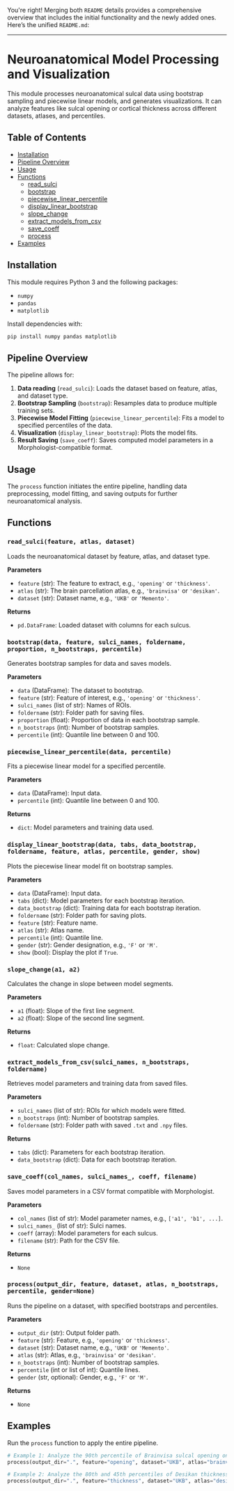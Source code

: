 You're right! Merging both `README` details provides a comprehensive overview that includes the initial functionality and the newly added ones. Here’s the unified `README.md`:

---

# Neuroanatomical Model Processing and Visualization

This module processes neuroanatomical sulcal data using bootstrap sampling and piecewise linear models, and generates visualizations. It can analyze features like sulcal opening or cortical thickness across different datasets, atlases, and percentiles.

## Table of Contents
- [Installation](#installation)
- [Pipeline Overview](#pipeline-overview)
- [Usage](#usage)
- [Functions](#functions)
  - [read_sulci](#read_sulci)
  - [bootstrap](#bootstrap)
  - [piecewise_linear_percentile](#piecewise_linear_percentile)
  - [display_linear_bootstrap](#display_linear_bootstrap)
  - [slope_change](#slope_change)
  - [extract_models_from_csv](#extract_models_from_csv)
  - [save_coeff](#save_coeff)
  - [process](#process)
- [Examples](#examples)

## Installation

This module requires Python 3 and the following packages:
- `numpy`
- `pandas`
- `matplotlib`

Install dependencies with:
```bash
pip install numpy pandas matplotlib
```

## Pipeline Overview
The pipeline allows for:
1. **Data reading** (`read_sulci`): Loads the dataset based on feature, atlas, and dataset type.
2. **Bootstrap Sampling** (`bootstrap`): Resamples data to produce multiple training sets.
3. **Piecewise Model Fitting** (`piecewise_linear_percentile`): Fits a model to specified percentiles of the data.
4. **Visualization** (`display_linear_bootstrap`): Plots the model fits.
5. **Result Saving** (`save_coeff`): Saves computed model parameters in a Morphologist-compatible format.

## Usage
The `process` function initiates the entire pipeline, handling data preprocessing, model fitting, and saving outputs for further neuroanatomical analysis.

## Functions

### `read_sulci(feature, atlas, dataset)`
Loads the neuroanatomical dataset by feature, atlas, and dataset type.

**Parameters**
- `feature` (str): The feature to extract, e.g., `'opening'` or `'thickness'`.
- `atlas` (str): The brain parcellation atlas, e.g., `'brainvisa'` or `'desikan'`.
- `dataset` (str): Dataset name, e.g., `'UKB'` or `'Memento'`.

**Returns**
- `pd.DataFrame`: Loaded dataset with columns for each sulcus.

### `bootstrap(data, feature, sulci_names, foldername, proportion, n_bootstraps, percentile)`
Generates bootstrap samples for data and saves models.

**Parameters**
- `data` (DataFrame): The dataset to bootstrap.
- `feature` (str): Feature of interest, e.g., `'opening'` or `'thickness'`.
- `sulci_names` (list of str): Names of ROIs.
- `foldername` (str): Folder path for saving files.
- `proportion` (float): Proportion of data in each bootstrap sample.
- `n_bootstraps` (int): Number of bootstrap samples.
- `percentile` (int): Quantile line between 0 and 100.

### `piecewise_linear_percentile(data, percentile)`
Fits a piecewise linear model for a specified percentile.

**Parameters**
- `data` (DataFrame): Input data.
- `percentile` (int): Quantile line between 0 and 100.

**Returns**
- `dict`: Model parameters and training data used.

### `display_linear_bootstrap(data, tabs, data_bootstrap, foldername, feature, atlas, percentile, gender, show)`
Plots the piecewise linear model fit on bootstrap samples.

**Parameters**
- `data` (DataFrame): Input data.
- `tabs` (dict): Model parameters for each bootstrap iteration.
- `data_bootstrap` (dict): Training data for each bootstrap iteration.
- `foldername` (str): Folder path for saving plots.
- `feature` (str): Feature name.
- `atlas` (str): Atlas name.
- `percentile` (int): Quantile line.
- `gender` (str): Gender designation, e.g., `'F'` or `'M'`.
- `show` (bool): Display the plot if `True`.

### `slope_change(a1, a2)`
Calculates the change in slope between model segments.

**Parameters**
- `a1` (float): Slope of the first line segment.
- `a2` (float): Slope of the second line segment.

**Returns**
- `float`: Calculated slope change.

### `extract_models_from_csv(sulci_names, n_bootstraps, foldername)`
Retrieves model parameters and training data from saved files.

**Parameters**
- `sulci_names` (list of str): ROIs for which models were fitted.
- `n_bootstraps` (int): Number of bootstrap samples.
- `foldername` (str): Folder path with saved `.txt` and `.npy` files.

**Returns**
- `tabs` (dict): Parameters for each bootstrap iteration.
- `data_bootstrap` (dict): Data for each bootstrap iteration.

### `save_coeff(col_names, sulci_names_, coeff, filename)`
Saves model parameters in a CSV format compatible with Morphologist.

**Parameters**
- `col_names` (list of str): Model parameter names, e.g., `['a1', 'b1', ...]`.
- `sulci_names_` (list of str): Sulci names.
- `coeff` (array): Model parameters for each sulcus.
- `filename` (str): Path for the CSV file.

**Returns**
- `None`

### `process(output_dir, feature, dataset, atlas, n_bootstraps, percentile, gender=None)`
Runs the pipeline on a dataset, with specified bootstraps and percentiles.

**Parameters**
- `output_dir` (str): Output folder path.
- `feature` (str): Feature, e.g., `'opening'` or `'thickness'`.
- `dataset` (str): Dataset name, e.g., `'UKB'` or `'Memento'`.
- `atlas` (str): Atlas, e.g., `'brainvisa'` or `'desikan'`.
- `n_bootstraps` (int): Number of bootstrap samples.
- `percentile` (int or list of int): Quantile lines.
- `gender` (str, optional): Gender, e.g., `'F'` or `'M'`.

**Returns**
- `None`

## Examples

Run the `process` function to apply the entire pipeline. 

```python
# Example 1: Analyze the 90th percentile of Brainvisa sulcal opening on UKB women
process(output_dir=".", feature="opening", dataset="UKB", atlas="brainvisa", n_bootstraps=2, percentile=90, gender="F")

# Example 2: Analyze the 80th and 45th percentiles of Desikan thickness on UKB men
process(output_dir=".", feature="thickness", dataset="UKB", atlas="desikan", n_bootstraps=2, percentile=[80, 45], gender="M")
```


